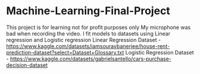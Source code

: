 # Machine-Learning-Final-Project

This project is for learning not for profit purposes only
My microphone was bad when recording the video.
I fit models to datasets using Linear regression and Logistic regression
Linear Regression Dataset - https://www.kaggle.com/datasets/iamsouravbanerjee/house-rent-prediction-dataset?select=Dataset+Glossary.txt
Logistic Regression Dataset - https://www.kaggle.com/datasets/gabrielsantello/cars-purchase-decision-dataset
